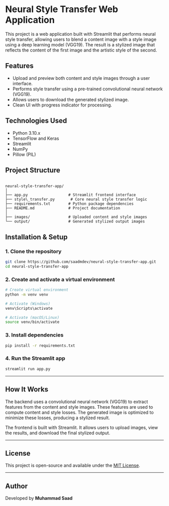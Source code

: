 
# Neural Style Transfer Web Application

This project is a web application built with Streamlit that performs neural style transfer, allowing users to blend a content image with a style image using a deep learning model (VGG19). The result is a stylized image that reflects the content of the first image and the artistic style of the second.

## Features

- Upload and preview both content and style images through a user interface.
- Performs style transfer using a pre-trained convolutional neural network (VGG19).
- Allows users to download the generated stylized image.
- Clean UI with progress indicator for processing.

## Technologies Used

- Python 3.10.x
- TensorFlow and Keras
- Streamlit
- NumPy
- Pillow (PIL)

## Project Structure

```

neural-style-transfer-app/
│
├── app.py                  # Streamlit frontend interface
├── style\_transfer.py       # Core neural style transfer logic
├── requirements.txt        # Python package dependencies
├── README.md               # Project documentation
│
├── images/                 # Uploaded content and style images
└── output/                 # Generated stylized output images

````

## Installation & Setup

### 1. Clone the repository

```bash
git clone https://github.com/saadmdev/neural-style-transfer-app.git
cd neural-style-transfer-app
````

### 2. Create and activate a virtual environment

```bash
# Create virtual environment
python -m venv venv

# Activate (Windows)
venv\Scripts\activate

# Activate (macOS/Linux)
source venv/bin/activate
```

### 3. Install dependencies

```bash
pip install -r requirements.txt
```

### 4. Run the Streamlit app

```bash
streamlit run app.py
```

---

## How It Works

The backend uses a convolutional neural network (VGG19) to extract features from the content and style images. These features are used to compute content and style losses. The generated image is optimized to minimize these losses, producing a stylized result.

The frontend is built with Streamlit. It allows users to upload images, view the results, and download the final stylized output.

---

## License

This project is open-source and available under the [MIT License](LICENSE).

---

## Author

Developed by **Muhammad Saad**

